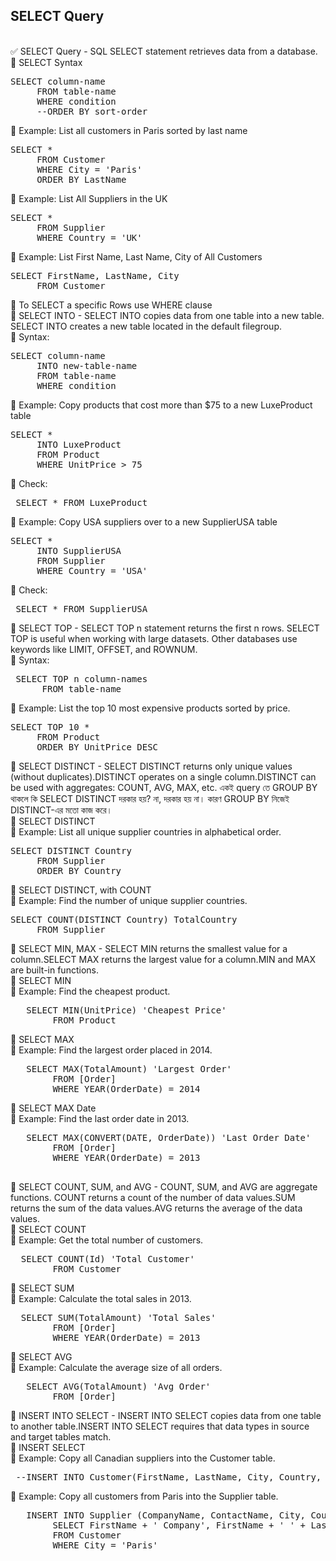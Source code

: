 ## SELECT Query 
<br>
✅ SELECT Query - SQL SELECT statement retrieves data from a database. <br> 
🔹 SELECT Syntax 
<pre>SELECT column-name 
	 FROM table-name 
	 WHERE condition 
	 --ORDER BY sort-order </pre>   
<tab> 🔹 Example: List all customers in Paris sorted by last name  </tab>
<pre>SELECT * 
	 FROM Customer
	 WHERE City = 'Paris'
	 ORDER BY LastName </pre>
🔹 Example: List All Suppliers in the UK
<pre>SELECT * 
	 FROM Supplier
	 WHERE Country = 'UK' </pre>
🔹 Example: List First Name, Last Name, City of All Customers 
<pre>SELECT FirstName, LastName, City
	 FROM Customer </pre> 
🔷 To SELECT a specific Rows use WHERE clause <br>
🔷 SELECT INTO - SELECT INTO copies data from one table into a new table. SELECT INTO creates a new table located in the default filegroup.  <br> 
🔹 Syntax: 
<pre>SELECT column-name 
	 INTO new-table-name 
	 FROM table-name 
	 WHERE condition </pre>
🔹 Example: Copy products that cost more than $75 to a new LuxeProduct table 
<pre>SELECT * 
	 INTO LuxeProduct 
	 FROM Product
	 WHERE UnitPrice > 75 </pre>
🔹 Check:
<pre> SELECT * FROM LuxeProduct </pre>
🔹 Example: Copy USA suppliers over to a new SupplierUSA table
<pre>SELECT * 
	 INTO SupplierUSA 
	 FROM Supplier
	 WHERE Country = 'USA' </pre>	
🔹 Check: 
<pre> SELECT * FROM SupplierUSA </pre>
🔷 SELECT TOP - SELECT TOP n statement returns the first n rows. SELECT TOP is useful when working with large datasets. Other databases use keywords like LIMIT, OFFSET, and ROWNUM.  <br> 
🔹 Syntax: 
<pre> SELECT TOP n column-names 
	  FROM table-name  </pre> 
🔹 Example: List the top 10 most expensive products sorted by price.
<pre>SELECT TOP 10 * 
	 FROM Product
	 ORDER BY UnitPrice DESC  </pre>	
🔷 SELECT DISTINCT - SELECT DISTINCT returns only unique values (without duplicates).DISTINCT operates on a single column.DISTINCT can be used with aggregates: COUNT, AVG, MAX, etc. একই query তে GROUP BY থাকলে কি SELECT DISTINCT দরকার হয়? না, দরকার হয় না। কারণ GROUP BY নিজেই DISTINCT-এর মতো কাজ করে।  <br> 
🔹 SELECT DISTINCT <br> 
🔹 Example: List all unique supplier countries in alphabetical order. 
<pre>SELECT DISTINCT Country
	 FROM Supplier
	 ORDER BY Country</pre>
🔹 SELECT DISTINCT, with COUNT <br> 
🔹 Example: Find the number of unique supplier countries. 
<pre>SELECT COUNT(DISTINCT Country) TotalCountry
	 FROM Supplier </pre>		
🔷 SELECT MIN, MAX - SELECT MIN returns the smallest value for a column.SELECT MAX returns the largest value for a column.MIN and MAX are built-in functions. <br> 
	🔹 SELECT MIN  <br> 
	🔹 Example: Find the cheapest product.  
<pre>   SELECT MIN(UnitPrice) 'Cheapest Price'
		FROM Product </pre> 	
	🔹 SELECT MAX  <br> 
	🔹 Example: Find the largest order placed in 2014. 
<pre>   SELECT MAX(TotalAmount) 'Largest Order'
		FROM [Order] 
		WHERE YEAR(OrderDate) = 2014 </pre>	
	🔹 SELECT MAX Date  <br> 
	🔹 Example: Find the last order date in 2013.  
<pre>   SELECT MAX(CONVERT(DATE, OrderDate)) 'Last Order Date'
		FROM [Order]
		WHERE YEAR(OrderDate) = 2013 <br> </pre>	
🔷 SELECT COUNT, SUM, and AVG - COUNT, SUM, and AVG are aggregate functions. COUNT returns a count of the number of data values.SUM returns the sum of the data values.AVG returns the average of the data values. <br> 
	🔹 SELECT COUNT  <br> 
	🔹 Example: Get the total number of customers. 
<pre>  SELECT COUNT(Id) 'Total Customer'
		FROM Customer </pre>		
	🔹 SELECT SUM  <br> 
	🔹 Example: Calculate the total sales in 2013. 
<pre>  SELECT SUM(TotalAmount) 'Total Sales'
		FROM [Order]
		WHERE YEAR(OrderDate) = 2013 </pre>
	🔹 SELECT AVG  <br> 
	🔹 Example: Calculate the average size of all orders. 
<pre>   SELECT AVG(TotalAmount) 'Avg Order'
		FROM [Order] </pre>
🔷 INSERT INTO SELECT - INSERT INTO SELECT copies data from one table to another table.INSERT INTO SELECT requires that data types in source and target tables match. <br> 
	🔹 INSERT SELECT <br> 
	🔹 Example: Copy all Canadian suppliers into the Customer table. 
	<pre> --INSERT INTO Customer(FirstName, LastName, City, Country, Phone ) </pre>	
	🔹 Example: Copy all customers from Paris into the Supplier table.
<pre>   INSERT INTO Supplier (CompanyName, ContactName, City, Country, Phone)
		SELECT FirstName + ' Company', FirstName + ' ' + LastName, City, Country, Phone
		FROM Customer
		WHERE City = 'Paris'
 </pre>
		


  
